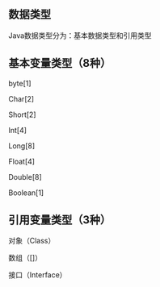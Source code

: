 ## 数据类型

Java数据类型分为：基本数据类型和引用类型



## 基本变量类型（8种）

byte[1]

Char[2]

Short[2]

Int[4]

Long[8]

Float[4]

Double[8]

Boolean[1]



## 引用变量类型（3种）

对象（Class）

数组（[]）

接口（Interface）



